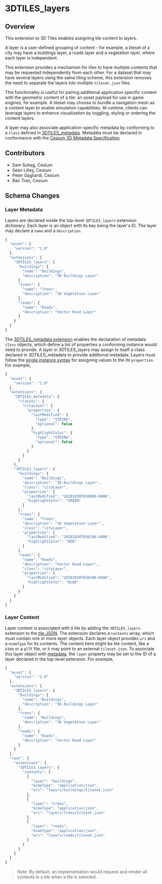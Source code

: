 # 3DTILES_layers

## Overview

This extension to 3D Tiles enables assigning tile content to layers. 

A layer is a user-defined grouping of content - for example, a tileset of a city may have a buildings layer, a roads layer and a vegetation layer, where each layer is independent.

This extension provides a mechanism for tiles to have multiple contents that may be requested independently from each other. For a dataset that may have several layers using the same tiling scheme, this extension removes the need to separate the layers into multiple `tileset.json` files.

This functionality is useful for pairing additional application specific content with the geometric content of a tile: an asset payload for use in game engines, for example. A tileset may choose to bundle a navigation mesh as a content layer to enable simulation capabilities. At runtime, clients can leverage layers to enhance visualization by toggling, styling or ordering the content layers.

A layer may also associate application-specific metadata by conforming to a `class` defined in [3DTILES_metadata](). Metadata must be declared in conformance with the [Cesium 3D Metadata Specification]().

## Contributors

* Sam Suhag, Cesium
* Sean Lilley, Cesium
* Peter Gagliardi, Cesium
* Bao Tran, Cesium

## Schema Changes

### Layer Metadata

Layers are declared inside the top-level `3DTILES_layers` extension dictionary. Each layer is an object with its key being the layer's ID. The layer may declare a `name` and a `description`. 

```javascript
{
  "asset": {
    "version": "1.0"
  },
  "extensions": {
    "3DTILES_layers": {
      "buildings": {
        "name": "Buildings",
        "description": "3D Buildings Layer"
      },
      "trees": {
        "name": "Trees",
        "description": "3D Vegetation Layer"
      },
      "roads": {
        "name": "Roads",
        "description": "Vector Road Layer"
      }
    }
  }
}
```

The [3DTILES_metadata extension]() enables the declaration of metadata `class` objects, which define a list of properties a conforming instance would need to provide. A layer in 3DTILES_layers may assign to itself a class declared in 3DTILES_metadata to provide additional metadata. Layers must follow the [single instance syntax]() for assigning values to the its `properties`. For example,

```javascript
{
  "asset": {
    "version": "1.0"
  },
  "extensions": {
    "3DTILES_metadata": {
      "classes": {
        "cityLayer": {
          "properties": {
            "lastModified": {
              "type": "STRING",
              "optional": false
            },
            "highlightColor": {
              "type": "STRING",
              "optional": false
            }
          }
        }
      }
    },
    "3DTILES_layers": {
      "buildings": {
        "name": "Buildings",
        "description": "3D Buildings Layer",
        "class": "cityLayer",
        "properties": {
          "lastModified": "20201030T030000-0400",
          "highlightColor": "GREEN"
        }
      },
      "trees": {
        "name": "Trees",
        "description": "3D Vegetation Layer",,
        "class": "cityLayer",
        "properties": {
          "lastModified": "20201030T030100-0400",
          "highlightColor": "RED"
        }
      },
      "roads": {
        "name": "Roads",
        "description": "Vector Road Layer",,
        "class": "cityLayer",
        "properties": {
          "lastModified": "20201030T030200-0400",
          "highlightColor": "BLUE"
        }
      }
    }
  }
}
```

### Layer Content

Layer content is associated with a tile by adding the `3DTILES_layers` extension to the [tile JSON](https://github.com/CesiumGS/3d-tiles/tree/master/specification#tile-json). The extension declares a `contents` array, which must contain one or more layer objects. Each layer object provides `uri` and a `mimeType` for its contents. The content here might be tile content, like a `b3dm` or a `glTF` file, or it may point to an external `tileset.json`. To associate this layer object with [metadata](#layer-metadata), the `layer` property may be set to the ID of a layer declared in the top-level extension. For example,

```javascript
{
  "asset": {
    "version": "1.0"
  },
  "extensions": {
    "3DTILES_layers": {
      "buildings": {
        "name": "Buildings",
        "description": "3D Buildings Layer"
      },
      "trees": {
        "name": "Buildings",
        "description": "3D Vegetation Layer"
      },
      "roads": {
        "name": "Roads",
        "description": "Vector Road Layer"
      }
    }
  },
  "root": {
    "extensions": {
      "3DTILES_layers": {
        "contents": [
          {
            "layer": "buildings",
            "mimeType": "application/json",
            "uri": "layers/buildings/tileset.json"
          },
          {
            "layer": "trees",
            "mimeType": "application/json",
            "uri": "layers/trees/tileset.json"
          },
          {
            "layer": "roads",
            "mimeType": "application/json",
            "uri": "layers/roads/tileset.json"
          }
        ]
      }
    }
  }
}
```

> Note: By default, an implementation would request and render all contents in a tile when a tile is selected.